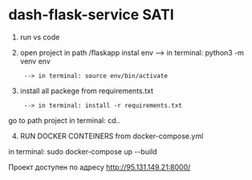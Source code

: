 # dash-flask-service SATI

1. run vs code

2. open project 
in path /flaskapp instal env 
        --> in terminal: python3 -m venv env

	    --> in terminal: source env/bin/activate

3. install all packege from requirements.txt

        --> in terminal: install -r requirements.txt

go to path project in terminal: cd..

4. RUN DOCKER CONTEINERS from docker-compose.yml

in terminal: sudo docker-compose up --build

Проект доступен по адресу http://95.131.149.21:8000/
